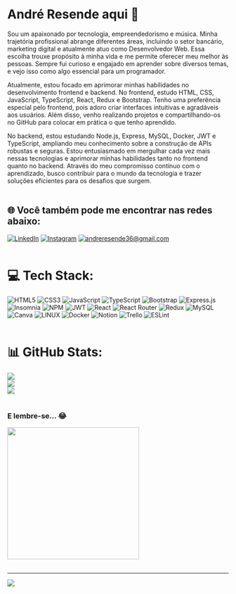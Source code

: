 # André Resende aqui 👋
Sou um apaixonado por tecnologia, empreendedorismo e música. Minha trajetória profissional abrange diferentes áreas, incluindo o setor bancário, marketing digital e atualmente atuo como Desenvolvedor Web. Essa escolha trouxe propósito à minha vida e me permite oferecer meu melhor às pessoas. Sempre fui curioso e engajado em aprender sobre diversos temas, e vejo isso como algo essencial para um programador.

Atualmente, estou focado em aprimorar minhas habilidades no desenvolvimento frontend e backend. No frontend, estudo HTML, CSS, JavaScript, TypeScript, React, Redux e Bootstrap. Tenho uma preferência especial pelo frontend, pois adoro criar interfaces intuitivas e agradáveis aos usuários. Além disso, venho realizando projetos e compartilhando-os no GitHub para colocar em prática o que tenho aprendido.

No backend, estou estudando Node.js, Express, MySQL, Docker, JWT e TypeScript, ampliando meu conhecimento sobre a construção de APIs robustas e seguras. Estou entusiasmado em mergulhar cada vez mais nessas tecnologias e aprimorar minhas habilidades tanto no frontend quanto no backend. Através do meu compromisso contínuo com o aprendizado, busco contribuir para o mundo da tecnologia e trazer soluções eficientes para os desafios que surgem.
<br>
<br>

## 🌐 Você também pode me encontrar nas redes abaixo:
[![LinkedIn](https://img.shields.io/badge/LinkedIn-%230077B5.svg?logo=linkedin&logoColor=white)](https://linkedin.com/in/andrediasresende) 
[![Instagram](https://img.shields.io/badge/Instagram-%23E4405F.svg?logo=Instagram&logoColor=white)](https://instagram.com/andrediasresende)
[![andreresende36@gmail.com](https://img.shields.io/badge/andreresende%40gmail.com-yellow?style=flat&logo=gmail)](mailto:andreresende36@gmail.com)
<br>
<br>

# 💻 Tech Stack:
![HTML5](https://img.shields.io/badge/html5-%23E34F26.svg?style=for-the-badge&logo=html5&logoColor=white) ![CSS3](https://img.shields.io/badge/css3-%231572B6.svg?style=for-the-badge&logo=css3&logoColor=white) ![JavaScript](https://img.shields.io/badge/javascript-%23323330.svg?style=for-the-badge&logo=javascript&logoColor=%23F7DF1E) ![TypeScript](https://img.shields.io/badge/typescript-%23007ACC.svg?style=for-the-badge&logo=typescript&logoColor=white) ![Bootstrap](https://img.shields.io/badge/bootstrap-%23563D7C.svg?style=for-the-badge&logo=bootstrap&logoColor=white) ![Express.js](https://img.shields.io/badge/express.js-%23404d59.svg?style=for-the-badge&logo=express&logoColor=%2361DAFB) ![Insomnia](https://img.shields.io/badge/Insomnia-black?style=for-the-badge&logo=insomnia&logoColor=5849BE) ![NPM](https://img.shields.io/badge/NPM-%23000000.svg?style=for-the-badge&logo=npm&logoColor=white) ![JWT](https://img.shields.io/badge/JWT-black?style=for-the-badge&logo=JSON%20web%20tokens) ![React](https://img.shields.io/badge/react-%2320232a.svg?style=for-the-badge&logo=react&logoColor=%2361DAFB) ![React Router](https://img.shields.io/badge/React_Router-CA4245?style=for-the-badge&logo=react-router&logoColor=white) ![Redux](https://img.shields.io/badge/redux-%23593d88.svg?style=for-the-badge&logo=redux&logoColor=white) ![MySQL](https://img.shields.io/badge/mysql-%2300f.svg?style=for-the-badge&logo=mysql&logoColor=white) ![Canva](https://img.shields.io/badge/Canva-%2300C4CC.svg?style=for-the-badge&logo=Canva&logoColor=white) ![LINUX](https://img.shields.io/badge/Linux-FCC624?style=for-the-badge&logo=linux&logoColor=black) ![Docker](https://img.shields.io/badge/docker-%230db7ed.svg?style=for-the-badge&logo=docker&logoColor=white) ![Notion](https://img.shields.io/badge/Notion-%23000000.svg?style=for-the-badge&logo=notion&logoColor=white) ![Trello](https://img.shields.io/badge/Trello-%23026AA7.svg?style=for-the-badge&logo=Trello&logoColor=white) ![ESLint](https://img.shields.io/badge/ESLint-4B3263?style=for-the-badge&logo=eslint&logoColor=white)
<br>
<br>

# 📊 GitHub Stats:
![](https://github-readme-stats.vercel.app/api?username=andreresende36&theme=dark&hide_border=false&include_all_commits=true&count_private=true)<br/>
![](https://github-readme-streak-stats.herokuapp.com/?user=andreresende36&theme=dark&hide_border=false)<br/>
![](https://github-readme-stats.vercel.app/api/top-langs/?username=andreresende36&theme=dark&hide_border=false&include_all_commits=true&count_private=true&layout=compact)
<br>
<br>

### E lembre-se... 😂
<img src="https://i.imgur.com/6ycOfiY.jpg" style="width: 300px"/>
<br>
<br>

---
[![](https://visitcount.itsvg.in/api?id=andreresende36&icon=0&color=3)](https://visitcount.itsvg.in)

<!-- Proudly created with GPRM ( https://gprm.itsvg.in ) -->

